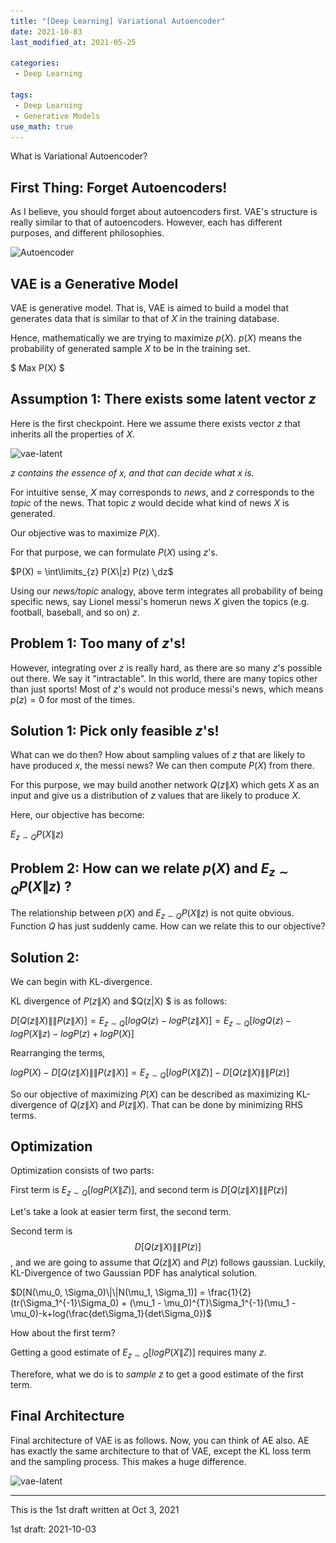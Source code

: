 ```yaml
---
title: "[Deep Learning] Variational Autoencoder"
date: 2021-10-03
last_modified_at: 2021-05-25

categories:
 - Deep Learning 

tags:
 - Deep Learning
 - Generative Models 
use_math: true
---
```




What is Variational Autoencoder?



## First Thing: Forget Autoencoders!

As I believe, you should forget about autoencoders first. VAE's structure is really similar to that of autoencoders. However, each has different purposes, and different philosophies.

 ![Autoencoder](..\..\assets\images\AE_VAE\AE_FULL.png)



## VAE is a Generative Model

VAE is generative model. That is, VAE is aimed to build a model that generates data that is similar to that of $X$ in the training database. 

Hence, mathematically we are trying to maximize $p(X)$. $p(X)$ means the probability of generated sample $X$ to be in the training set.

$ Max P(X) $

## Assumption 1: There exists some latent vector $z$

Here is the first checkpoint.  Here we assume there exists vector $z$ that inherits all the properties of $X$. 

![vae-latent](..\..\assets\images\AE_VAE\VAE_latent.png)

*$z$ contains the essence of $x$, and that can decide what x is.*

For intuitive sense, $X$ may corresponds to *news*, and $z$ corresponds to the *topic* of the news. That topic $z$ would decide what kind of news $X$ is generated. 

Our objective was to maximize $P(X)$.

For that purpose, we can formulate $P(X)$ using $z$'s.

$P(X) = \int\limits_{z} P(X\|z) P(z) \,dz$



Using our *news/topic* analogy, above term integrates all probability of being specific news, say Lionel messi's homerun news $X$ given the topics (e.g. football, baseball, and so on) $z$.



## Problem 1: Too many of $z$'s!

However, integrating over $z$ is really hard, as there are so many $z$'s possible out there. We say it "intractable". In this world, there are many topics other than just sports! Most of $z$'s would not produce messi's news, which means $p(z) = 0$ for most of the times.



## Solution 1: Pick only feasible $z$'s!

What can we do then?  How about sampling values of $z$ that are likely to have produced $x$, the messi news? We can then compute $P(X)$ from there.

For this purpose, we may build another network $Q(z\|X)$ which gets $X$ as an input and give us a distribution of $z$ values that are likely to produce $X$.

Here, our objective has become:

$E_{z \sim Q} {P(X\|z)}$




## Problem 2: How can we relate $p(X)$ and $E_{z \sim Q} {P(X\|z)}$ ?

The relationship between $p(X)$ and $E_{z \sim Q} {P(X\|z)}$ is not quite obvious. Function $Q$ has just suddenly came. How can we relate this to our objective?



## Solution 2: 

We can begin with KL-divergence.

KL divergence of $P(z\|X)$ and $Q(z\|X) $ is as follows:

$D[Q(z\|X) \|\| P(z\|X)] = E_{z \sim Q}[log Q(z) - logP(z\|X)] = E_{z \sim Q}[log Q(z) - logP(X\|z) - logP(z) + logP(X)]$

Rearranging the terms,

$logP(X) - D[Q(z\|X) \|\| P(z\|X)] = E_{z \sim Q}[log P(X\|Z)] - D[Q(z\|X) \|\| P(z)]$

So our objective of maximizing $P(X)$ can be described as maximizing KL-divergence of $Q(z\|X)$ and $P(z\|X)$. That can be done by minimizing RHS terms.



## Optimization

Optimization consists of two parts:

First term is $E_{z \sim Q}[log P(X\|Z)]$, and second term is  $D[Q(z\|X) \|\| P(z)]$



Let's take a look at easier term first, the second term.

Second term is  $$ D[Q(z\|X) \|\| P(z)] $$, and we are going to assume that $Q(z\|X)$ and $P(z)$ follows gaussian. Luckily, KL-Divergence of two Gaussian PDF has analytical solution.

$D[N(\mu_0, \Sigma_0)\|\|N(\mu_1, \Sigma_1)] = \frac{1}{2}(tr(\Sigma_1^{-1}\Sigma_0) + (\mu_1 - \mu_0)^{T}\Sigma_1^{-1}(\mu_1 - \mu_0)-k+log(\frac{det\Sigma_1}{det\Sigma_0})$

How about the first term?

Getting a good estimate of $E_{z \sim Q}[log P(X\|Z)]$ requires many $z$. 

Therefore, what we do is to *sample* $z$ to get a good estimate of the first term.  



## Final Architecture

Final architecture of VAE is as follows. Now, you can think of AE also. AE has exactly the same architecture to that of VAE, except the KL loss term and the sampling process. This makes a huge difference. 

![vae-latent](..\..\assets\images\AE_VAE\VAE_arch.png)

---

This is the 1st draft written at Oct 3, 2021

1st draft: 2021-10-03

